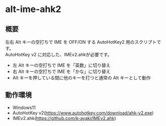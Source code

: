 # alt-ime-ahk2

## 概要

左右 Alt キーの空打ちで IME を OFF/ON する AutoHotKey2 用のスクリプトです。<BR>
AutoHotKey v2 に対応した、IMEv2.ahkが必要です。

* 左 Alt キーの空打ちで IME を「英数」に切り替え
* 右 Alt キーの空打ちで IME を「かな」に切り替え
* Alt キーを押している間に他のキーを打つと通常の Alt キーとして動作

## 動作環境

* Windows11
* AutoHotKey v2(https://www.autohotkey.com/download/ahk-v2.exe)
* IMEv2.ahk(https://github.com/k-ayaki/IMEv2.ahk)
